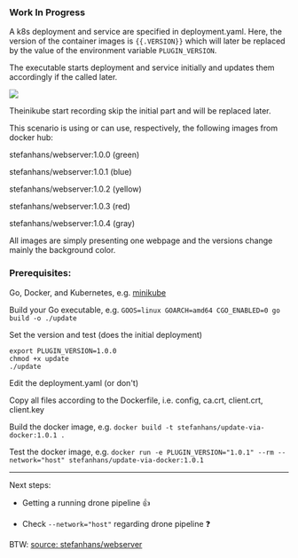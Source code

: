 ### Work In Progress

A k8s deployment and service are specified in deployment.yaml. Here, the version of the container images is `{{.VERSION}}`
which will later be replaced by the value of the environment variable `PLUGIN_VERSION`.

The executable starts deployment and service initially and updates them accordingly if the called later.

<a href="https://asciinema.org/a/8C4FwMI74WkbPNaIeo4MUZHgi" target="_blank"><img src="https://asciinema.org/a/8C4FwMI74WkbPNaIeo4MUZHgi.png" /></a>

Theinikube start recording skip the initial part and will be replaced later.

This scenario is using or can use, respectively, the following images from docker hub:

stefanhans/webserver:1.0.0 (green)

stefanhans/webserver:1.0.1 (blue)

stefanhans/webserver:1.0.2 (yellow)

stefanhans/webserver:1.0.3 (red)

stefanhans/webserver:1.0.4 (gray)

All images are simply presenting one webpage and the versions change mainly the background color.

### Prerequisites:

Go, Docker, and Kubernetes, e.g. [minikube](https://github.com/kubernetes/minikube)

Build your Go executable, e.g. `GOOS=linux GOARCH=amd64 CGO_ENABLED=0 go build -o ./update`

Set the version and test (does the initial deployment)

    export PLUGIN_VERSION=1.0.0
    chmod +x update
    ./update

Edit the deployment.yaml (or don't)

Copy all files according to the Dockerfile, i.e. config, ca.crt, client.crt, client.key

Build the docker image, e.g. `docker build -t stefanhans/update-via-docker:1.0.1 .`

Test the docker image, e.g. `docker run -e PLUGIN_VERSION="1.0.1" --rm --network="host" stefanhans/update-via-docker:1.0.1`

---

Next steps:

- Getting a running drone pipeline :thumbsup:

- Check `--network="host"` regarding drone pipeline :question:


BTW: [source: stefanhans/webserver](https://github.com/stefanhans/Go4k8s/tree/master/Showcase/Images/test-webserver)
